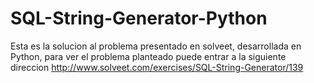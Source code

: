 SQL-String-Generator-Python
===========================

Esta es la solucion al problema presentado en solveet, desarrollada en Python, para ver el problema planteado puede entrar a la siguiente direccion http://www.solveet.com/exercises/SQL-String-Generator/139